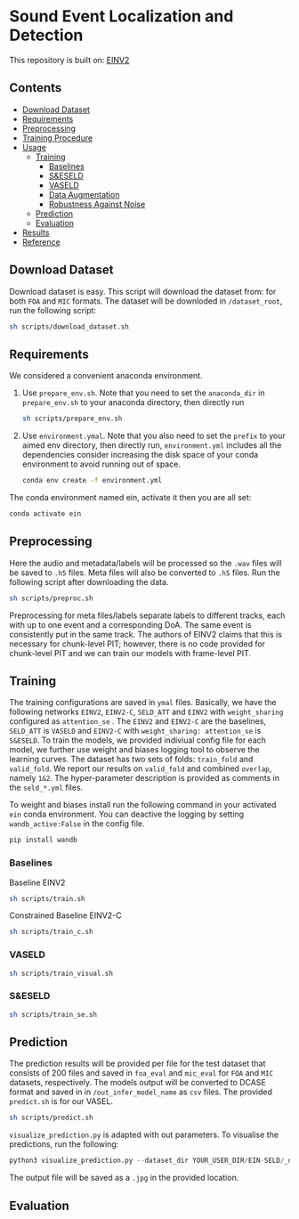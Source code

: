 # Sound Event Localization and Detection
This repository is built on:
[EINV2](https://github.com/yinkalario/EIN-SELD)

## Contents

- [Download Dataset](#Download-Dataset)
- [Requirements](#Requirements)
- [Preprocessing](#Preprocessing)
- [Training Procedure](#Training-Procedure)
- [Usage](#Usage)
  * [Training](#Training)
    * [Baselines](#Baselines)
    * [S&ESELD](#S&ESELD)
    * [VASELD](#VASELD)
    * [Data Augmentation](#Data-Augmentation)
    * [Robustness Against Noise](#Robustness-Against-Noise)
   * [Prediction](#Prediction)
   * [Evaluation](#Evaluation)
- [Results](#Results)
- [Reference](#Reference)

## Download Dataset

Download dataset is easy. This script will download the dataset from: for both `FOA` and `MIC` formats. The dataset will be downloded in `/dataset_root`, run the following script:

```bash
sh scripts/download_dataset.sh
```

## Requirements
We considered a convenient anaconda environment. 

1. Use `prepare_env.sh`. Note that you need to set the `anaconda_dir` in `prepare_env.sh` to your anaconda directory, then directly run

    ```bash
    sh scripts/prepare_env.sh
    ```

2. Use `environment.ymal`. Note that you also need to set the `prefix` to your aimed env directory, then directly run, `environment.yml` includes all the dependencies
consider increasing the disk space of your conda environment to avoid running out of space.  

    ```bash
    conda env create -f environment.yml
    ```
    
The conda environment named ein, activate it then you are all set: 
```bash
conda activate ein
```

## Preprocessing
Here the audio and metadata/labels will be processed so the  `.wav` files will be saved to `.h5` files. Meta files will also be converted to `.h5` files. Run the following script after downloading the data.

```bash
sh scripts/preproc.sh
```

Preprocessing for meta files/labels separate labels to different tracks, each with up to one event and a corresponding DoA. The same event is consistently put in the same track. The authors of EINV2 claims that this is necessary for chunk-level PIT; however, there is no code provided for chunk-level PIT and we can train our models with frame-level PIT.

## Training
The training configurations are saved in `ymal` files. Basically, we have the following networks `EINV2`, `EINV2-C`,  `SELD_ATT` and `EINV2` with `weight_sharing` configured as `attention_se` . The  `EINV2` and `EINV2-C` are the baselines, `SELD_ATT` is `VASELD` and `EINV2-C` with `weight_sharing: attention_se` is `S&ESELD`. 
To train the models, we provided indiviual config file for each model, we further use weight and biases logging tool to observe the learning curves. 
The dataset has two sets of folds: `train_fold` and `valid_fold`. We report our results on `valid_fold` and combined `overlap`, namely `1&2`. The hyper-parameter description is provided as comments in the `seld_*.yml` files. 
 
To weight and biases install run the following command in your activated `ein` conda environment. You can deactive the logging by setting `wandb_active:False` in the config file.

```bash
pip install wandb
```

### Baselines
Baseline EINV2
```bash
sh scripts/train.sh
```
Constrained Baseline EINV2-C
```bash
sh scripts/train_c.sh
```
### VASELD

```bash
sh scripts/train_visual.sh
```
### S&ESELD
```bash
sh scripts/train_se.sh
```

## Prediction
The prediction results will be provided per file for the test dataset that consists of 200 files and saved in `foa_eval` and `mic_eval` for `FOA` and `MIC` datasets, respectively. The models output will be converted to DCASE format and saved in in `/out_infer_model_name` as `csv` files.
The provided `predict.sh` is for our VASEL.

```bash
sh scripts/predict.sh
```
`visualize_prediction.py` is adapted with out parameters. To visualise the predictions, run the following: 

```python
python3 visualize_prediction.py --dataset_dir YOUR_USER_DIR/EIN-SELD/_dataset/dataset_root/  --pred_file YOUR_USER_DIR/EIN-SELD/submissions/mix001.csv --plot_loc YOUR_USER_DIR//EIN-SELD/submissions/
```
The output file will be saved as a `.jpg` in the provided location. 

## Evaluation

